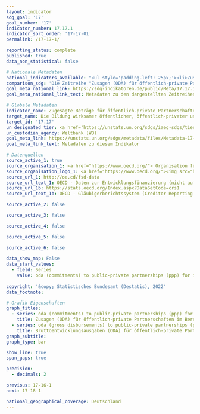 ```yaml
---
layout: indicator    
sdg_goal: '17'    
goal_number: '17'    
indicator_number: 17.17.1    
indicator_sort_order: '17-17-01'    
permalink: /17-17-1/    

reporting_status: complete    
published: true    
data_non_statistical: false    

# Nationale Metadaten    
national_indicators_available: "<ul style='padding-left: 25px;'><li>Zusagen (ODA) für öffentlich-private Partnerschaften im Bereich Infrastruktur</li> <li> Bruttoentwicklungsausgaben (ODA) für öffentlich-private Partnerschaften im Bereich Infrastruktur</li></ul>"    
comparison_sdg: 'Die Zeitreihe "Zusagen (ODA) für öffentlich-private Partnerschaften im Bereich Infrastruktur" entspricht den globalen Metadaten. Die Zeitreihe "Bruttoentwicklungsausgaben (ODA) für öffentlich-private Partnerschaften im Bereich Infrastruktur" bietet zusätzliche Informationen.'    
goal_meta_national_link: https://sdg-indikatoren.de/public/Meta/17.17.1.pdf
goal_meta_national_link_text: Metadaten zu den dargestellten Zeitreihen    

# Globale Metadaten    
indicator_name: Zugesagte Beträge für öffentlich-private Partnerschaften im Bereich Infrastruktur, in US-Dollar    
target_name: Die Bildung wirksamer öffentlicher, öffentlich-privater und zivilgesellschaftlicher Partnerschaften aufbauend auf den Erfahrungen und Mittelbeschaffungsstrategien bestehender Partnerschaften unterstützen und fördern    
target_id: '17.17'    
un_designated_tier: <a href='https://unstats.un.org/sdgs/iaeg-sdgs/tier-classification/' title='Klicken Sie hier um weitere Informationen zur UN-Tier-Klassifikation zu erhalten.'  target='_blank'>Tier I</a>    
un_custodian_agency: Weltbank (WB)    
goal_meta_link: https://unstats.un.org/sdgs/metadata/files/Metadata-17-17-01.pdf    
goal_meta_link_text: Metadaten zu diesem Indikator        

# Datenquellen
source_active_1: true
source_organisation_1: <a href="https://www.oecd.org/"> Organisation für wirtschaftliche Zusammenarbeit und Entwicklung (OECD) </a>
source_organisation_logo_1: <a href="https://www.oecd.org/"><img src="https://g205sdgs.github.io/sdg-indicators/public/OrgImgDe/oecd.png" alt="Logo oecd" style="height:60px; width:148px"/></a>
source_url_1: http://oe.cd/fsd-data
source_url_text_1: OECD - Daten zur Entwicklungsfinanzierung (nicht auf Deutsch verfügbar)
source_url_1b: https://stats.oecd.org/Index.aspx?DataSetCode=crs1
source_url_text_1b: OECD - Gläubigerberichtssystem (Creditor Reporting System) (nicht auf Deutsch verfügbar)

source_active_2: false

source_active_3: false

source_active_4: false

source_active_5: false

source_active_6: false
    
data_show_map: False    
data_start_values: 
  - field: Series
    value: oda (commitments) to public-private partnerships (ppp) for infrastructure    
    
copyright: '&copy; Statistisches Bundesamt (Destatis), 2022'    
data_footnote:     

# Grafik Eigenschaften    
graph_titles:
  - series: oda (commitments) to public-private partnerships (ppp) for infrastructure
    title: Zusagen (ODA) für öffentlich-private Partnerschaften im Bereich Infrastruktur
  - series: oda (gross disbursements) to public-private partnerships (ppp) for infrastructure
    title: Bruttoentwicklungsausgaben (ODA) für öffentlich-private Partnerschaften im Bereich Infrastruktur
graph_subtitle:     
graph_type: bar    

show_line: true
span_gaps: true

precision:
  - decimals: 2    

previous: 17-16-1    
next: 17-18-1    

national_geographical_coverage: Deutschland    
---
```


<span></span>